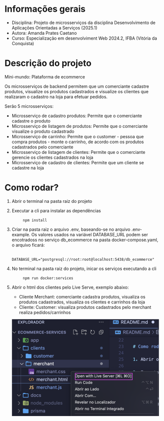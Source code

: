 # Informações gerais

- Disciplina: Projeto de microsserviços da disciplina Desenvolvimento de Aplicações Orientadas a Serviços (2025.1)
- Autora: Amanda Prates Caetano
- Curso: Especialização em desenvolviment Web 2024.2, IFBA (Vitória da Conquista)


# Descrição do projeto

Mini-mundo: Plataforma de ecommerce

Os microsserviços de backend permitem que um comerciante cadastre produtos, visualize os produtos cadastrados e visualize os clientes que realizaram o cadastro na loja para efetuar pedidos.

Serão 5 microsserviços:

- Microsserviço de cadastro produtos: Permite que o comerciante cadastre o produto
- Microsserviço de listagem de produtos: Permite que o comerciante visualize o produto cadastrado
- Microsserviço de carrinho: Permite que o customer - pessoa que compra produtos - monte o carrinho, de acordo com os produtos cadastrados pelo comerciante
- Microsserviço de listagem de clientes: Permite que o comerciante gerencie os clientes cadastrados na loja
- Microsserviço de cadastro de clientes: Permite que um cliente se cadastre na loja


# Como rodar?

1. Abrir o terminal na pasta raiz do projeto

2. Executar a cli para instalar as dependências

			npm install

3. Criar na pasta raiz o arquivo .env, baseando-se no arquivo .env-example. Os valores usados na variável DATABASE_URL podem ser encotradoss no serviço db_ecommerce na pasta docker-compose.yaml, o arquivo ficará:

			DATABASE_URL="postgresql://root:root@localhost:5438/db_ecommerce"

4. No terminal na pasta raiz do projeto, inicar os serviços executando a cli

			npm run docker:services

5. Abrir o html dos clientes pelo Live Serve, exemplo abaixo:

	- Cliente Merchant: comerciante cadastra produtos, visualiza os produtos cadastrados, visualiza os clientes e carrinhos da loja
	- Cliente: Customer: visualiza produtos cadastrados pelo merchant realiza pedidos/carrinhos

	![alt text](docs/how_to_start_client.png)

